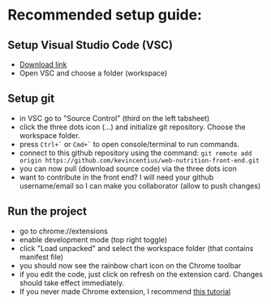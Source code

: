 # Recommended setup guide:
## Setup Visual Studio Code (VSC)
- [Download link](https://code.visualstudio.com/download)
- Open VSC and choose a folder (workspace)

## Setup git
- in VSC go to "Source Control" (third on the left tabsheet)
- click the three dots icon (...) and initialize git repository. Choose the workspace folder.
- press `` Ctrl+` `` or `` Cmd+` `` to open console/terminal to run commands.
- connect to this github repository using the command: `git remote add origin https://github.com/kevincentius/web-nutrition-front-end.git`
- you can now pull (download source code) via the three dots icon
- want to contribute in the front end? I will need your github username/email so I can make you collaborator (allow to push changes)

## Run the project
- go to chrome://extensions
- enable development mode (top right toggle)
- click "Load unpacked" and select the workspace folder (that contains manifest file)
- you should now see the rainbow chart icon on the Chrome toolbar
- if you edit the code, just click on refresh on the extension card. Changes should take effect immediately.
- If you never made Chrome extension, I recommend [this tutorial](https://www.youtube.com/watch?v=9RNxrRmsMaI&index=3&list=PLC3y8-rFHvwg2-q6Kvw3Tl_4xhxtIaNlY)
